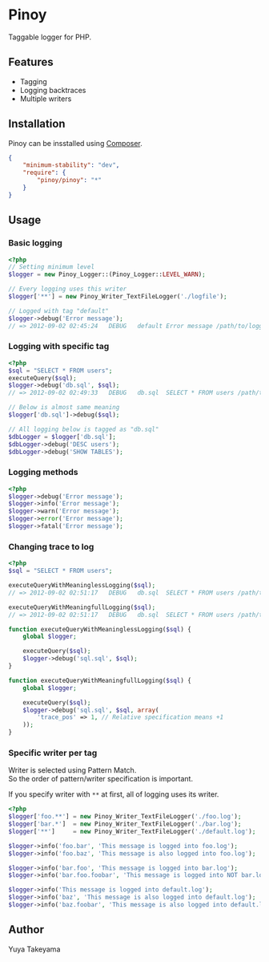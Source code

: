 Pinoy
=====

Taggable logger for PHP.

Features
--------

* Tagging
* Logging backtraces
* Multiple writers

Installation
------------

Pinoy can be insstalled using [Composer](http://getcomposer.org/).

```json
{
    "minimum-stability": "dev",
    "require": {
        "pinoy/pinoy": "*"
    }
}
```

Usage
-----

### Basic logging

```php
<?php
// Setting minimum level
$logger = new Pinoy_Logger::(Pinoy_Logger::LEVEL_WARN);

// Every logging uses this writer
$logger['**'] = new Pinoy_Writer_TextFileLogger('./logfile');

// Logged with tag "default"
$logger->debug('Error message');
// => 2012-09-02 02:45:24	DEBUG	default	Error message /path/to/logging.php:9
```

### Logging with specific tag

```php
<?php
$sql = "SELECT * FROM users";
executeQuery($sql);
$logger->debug('db.sql', $sql);
// => 2012-09-02 02:49:33	DEBUG	db.sql	SELECT * FROM users /path/to/query.php:4

// Below is almost same meaning
$logger['db.sql']->debug($sql);

// All logging below is tagged as "db.sql"
$dbLogger = $logger['db.sql'];
$dbLogger->debug('DESC users');
$dbLogger->debug('SHOW TABLES');
```

### Logging methods

```php
<?php
$logger->debug('Error message');
$logger->info('Error message');
$logger->warn('Error message');
$logger->error('Error message');
$logger->fatal('Error message');
```

### Changing trace to log

```php
<?php
$sql = "SELECT * FROM users";

executeQueryWithMeaninglessLogging($sql);
// => 2012-09-02 02:51:17	DEBUG	db.sql	SELECT * FROM users /path/to/query.php:14

executeQueryWithMeaningfullLogging($sql);
// => 2012-09-02 02:51:17	DEBUG	db.sql	SELECT * FROM users /path/to/query.php:7

function executeQueryWithMeaninglessLogging($sql) {
    global $logger;

    executeQuery($sql);
    $logger->debug('sql.sql', $sql);
}

function executeQueryWithMeaningfullLogging($sql) {
    global $logger;

    executeQuery($sql);
    $logger->debug('sql.sql', $sql, array(
        'trace_pos' => 1, // Relative specification means +1
    ));
}
```

### Specific writer per tag

Writer is selected using Pattern Match.  
So the order of pattern/writer specification is important.

If you specify writer with `**` at first, all of logging uses its writer.

```php
<?php
$logger['foo.**'] = new Pinoy_Writer_TextFileLogger('./foo.log');
$logger['bar.*']  = new Pinoy_Writer_TextFileLogger('./bar.log');
$logger['**']     = new Pinoy_Writer_TextFileLogger('./default.log');

$logger->info('foo.bar', 'This message is logged into foo.log');
$logger->info('foo.baz', 'This message is also logged into foo.log');

$logger->info('bar.foo', 'This message is logged into bar.log');
$logger->info('bar.foo.foobar', 'This message is logged into NOT bar.log but default.log');

$logger->info('This message is logged into default.log');
$logger->info('baz', 'This message is also logged into default.log');
$logger->info('baz.foobar', 'This message is also logged into default.log');
```

Author
------

Yuya Takeyama
